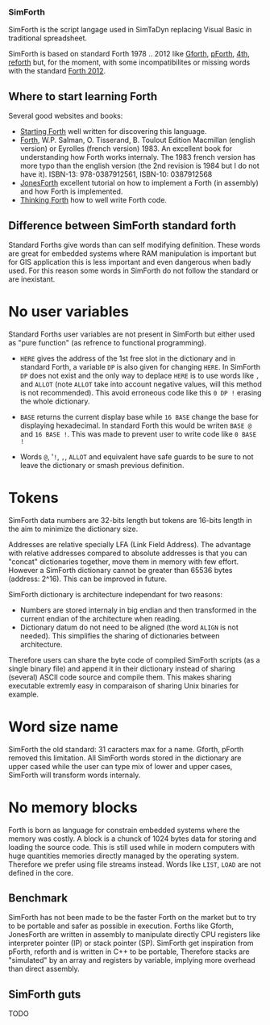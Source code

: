 ### SimForth ###

SimForth is the script langage used in SimTaDyn replacing Visual Basic in traditional spreadsheet.

SimForth is based on standard Forth 1978 .. 2012 like [Gforth](https://www.gnu.org/software/gforth/), [pForth](http://www.softsynth.com/pforth/), [4th](https://thebeez.home.xs4all.nl/4tH/4tHmanual.pdf), [reforth](https://github.com/seanpringle/reforth) but, for the moment, with some incompatibilites or missing words with the standard [Forth 2012](http://lars.nocrew.org/forth2012/core.html).

## Where to start learning Forth ##

Several good websites and books:

* [Starting Forth](https://www.forth.com/starting-forth/) well written for discovering this language.
* [Forth](https://www.amazon.com/FORTH-W-P-SALMAN/dp/0387912568/), W.P. Salman, O. Tisserand, B. Toulout Edition Macmillan (english version) or Eyrolles (french version) 1983. An excellent book for understanding how Forth works internaly. The 1983 french version has more typo than the english version (the 2nd revision is 1984 but I do not have it). ISBN-13: 978-0387912561, ISBN-10: 0387912568 
* [JonesForth](http://git.annexia.org/?p=jonesforth.git;a=blob;f=jonesforth.S;h=45e6e854a5d2a4c3f26af264dfce56379d401425;hb=HEAD) excellent tutorial on how to implement a Forth (in assembly) and how Forth is implemented.
* [Thinking Forth](http://thinking-forth.sourceforge.net/) how to well write Forth code.

## Difference between SimForth standard forth ##

Standard Forths give words than can self modifying definition. These words are great for embedded systems where RAM manipulation is important but for GIS application this is less important and even dangerous when badly used. For this reason some words in SimForth do not follow the standard or are inexistant.

# No user variables #

Standard Forths user variables are not present in SimForth but either used as "pure function" (as refrence to functional programming).

* `HERE` gives the address of the 1st free slot in the dictionary and in standard Forth, a variable `DP` is also given for changing `HERE`. In SimForth `DP` does not exist and the only way to deplace `HERE` is to use words like `,` and `ALLOT` (note `ALLOT` take into account negative values, will this method is not recommended). This avoid erroneous code like this `0 DP !` erasing the whole dictionary.

* `BASE` returns the current display base while `16 BASE` change the base for displaying hexadecimal. In standard Forth this would be writen `BASE @` and `16 BASE !`. This was made to prevent user to write code like `0 BASE !`

* Words `@`, '`!`, `,`, `ALLOT` and equivalent have safe guards to be sure to not leave the dictionary or smash previous definition.

# Tokens #

SimForth data numbers are 32-bits length but tokens are 16-bits length in the aim to minimize the dictionary size.

Addresses are relative specially LFA (Link Field Address). The advantage with relative addresses compared to absolute addresses is that you can "concat" dictionaries together, move them in memory with few effort. However a SimForth dictionary cannot be greater than 65536 bytes (address: 2^16). This can be improved in future.

SimForth dictionary is architecture independant for two reasons:
* Numbers are stored internaly in big endian and then transformed in the current endian of the architecture when reading.
* Dictionary datum do not need to be aligned (the word `ALIGN` is not needed). This simplifies the sharing of dictionaries between architecture.

Therefore users can share the byte code of compiled SimForth scripts (as a single binary file) and append it in their  dictionary instead of sharing (several) ASCII code source and compile them. This makes sharing executable extremly easy in comparaison of sharing Unix binaries for example.

# Word size name #

SimForth the old standard: 31 caracters max for a name. Gforth, pForth removed this limitation. All SimForth words stored in the dictionary are upper cased while the user can type mix of lower and upper cases, SimForth will transform words internaly.

# No memory blocks #

Forth is born as language for constrain embedded systems where the memory was costly. A block is a chunck of 1024 bytes data for storing and loading the source code. This is still used while in modern computers with huge quantities memories directly managed by the operating system. Therefore we prefer using file streams instead. Words like `LIST`, `LOAD` are not defined in the core.

## Benchmark ##

SimForth has not been made to be the faster Forth on the market but to try to be portable and safer as possible in execution. Forths like Gforth, JonesForth are written in assembly to manipulate directly CPU registers like interpreter pointer (IP) or stack pointer (SP). SimForth get inspiration from pForth, reforth and is written in C++ to be portable, Therefore stacks are "simulated" by an array and registers by variable, implying more overhead than direct assembly.

## SimForth guts ##

TODO
